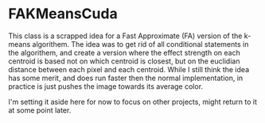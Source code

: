 # FAKMeansCuda

This class is a scrapped idea for a Fast Approximate (FA) version of the k-means algorithem.
The idea was to get rid of all conditional statements in the algorithem, and create a version where the effect strength on each centroid is based not on which centroid is closest, but on the euclidian distance between each pixel and each centroid.
While I still think the idea has some merit, and does run faster then the normal implementation, in practice is just pushes the image towards its average color.

I'm setting it aside here for now to focus on other projects, might return to it at some point later.

